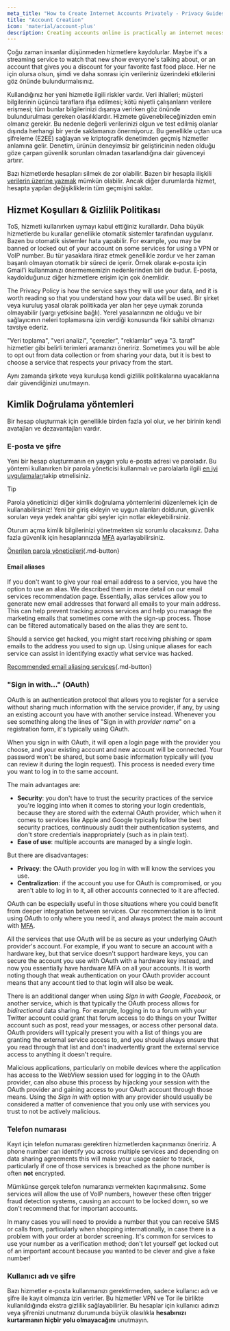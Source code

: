```yaml
---
meta_title: "How to Create Internet Accounts Privately - Privacy Guides"
title: "Account Creation"
icon: 'material/account-plus'
description: Creating accounts online is practically an internet necessity, take these steps to make sure you stay private.
---
```


Çoğu zaman insanlar düşünmeden hizmetlere kaydolurlar. Maybe it's a streaming service to watch that new show everyone's talking about, or an account that gives you a discount for your favorite fast food place. Her ne için olursa olsun, şimdi ve daha sonrası için verileriniz üzerindeki etkilerini göz önünde bulundurmalısınız.

Kullandığınız her yeni hizmetle ilgili riskler vardır. Veri ihlalleri; müşteri bilgilerinin üçüncü taraflara ifşa edilmesi; kötü niyetli çalışanların verilere erişmesi; tüm bunlar bilgilerinizi dışarıya verirken göz önünde bulundurulması gereken olasılıklardır. Hizmete güvenebileceğinizden emin olmanız gerekir. Bu nedenle değerli verilerinizi olgun ve test edilmiş olanlar dışında herhangi bir yerde saklamanızı önermiyoruz. Bu genellikle uçtan uca şifreleme (E2EE) sağlayan ve kriptografik denetimden geçmiş hizmetler anlamına gelir. Denetim, ürünün deneyimsiz bir geliştiricinin neden olduğu göze çarpan güvenlik sorunları olmadan tasarlandığına dair güvenceyi artırır.

Bazı hizmetlerde hesapları silmek de zor olabilir. Bazen bir hesapla ilişkili [verilerin üzerine yazmak](account-deletion.md#overwriting-account-information) mümkün olabilir. Ancak diğer durumlarda hizmet, hesapta yapılan değişikliklerin tüm geçmişini saklar.

## Hizmet Koşulları & Gizlilik Politikası

ToS, hizmeti kullanırken uymayı kabul ettiğiniz kurallardır. Daha büyük hizmetlerde bu kurallar genellikle otomatik sistemler tarafından uygulanır. Bazen bu otomatik sistemler hata yapabilir. For example, you may be banned or locked out of your account on some services for using a VPN or VoIP number. Bu tür yasaklara itiraz etmek genellikle zordur ve her zaman başarılı olmayan otomatik bir süreci de içerir. Örnek olarak e-posta için Gmail'i kullanmanızı önermememizin nedenlerinden biri de budur. E-posta, kaydolduğunuz diğer hizmetlere erişim için çok önemlidir.

The Privacy Policy is how the service says they will use your data, and it is worth reading so that you understand how your data will be used. Bir şirket veya kuruluş yasal olarak politikada yer alan her şeye uymak zorunda olmayabilir (yargı yetkisine bağlı). Yerel yasalarınızın ne olduğu ve bir sağlayıcının neleri toplamasına izin verdiği konusunda fikir sahibi olmanızı tavsiye ederiz.

"Veri toplama", "veri analizi", "çerezler", "reklamlar" veya "3. taraf" hizmetler gibi belirli terimleri aramanızı öneririz. Sometimes you will be able to opt out from data collection or from sharing your data, but it is best to choose a service that respects your privacy from the start.

Aynı zamanda şirkete veya kuruluşa kendi gizlilik politikalarına uyacaklarına dair güvendiğinizi unutmayın.

## Kimlik Doğrulama yöntemleri

Bir hesap oluşturmak için genellikle birden fazla yol olur, ve her birinin kendi avatajları ve dezavantajları vardır.

### E-posta ve şifre

Yeni bir hesap oluşturmanın en yaygın yolu e-posta adresi ve paroladır. Bu yöntemi kullanırken bir parola yöneticisi kullanmalı ve parolalarla ilgili [en iyi uygulamaları](passwords-overview.md)takip etmelisiniz.

<div class="admonition tip" markdown>
<p class="admonition-title">Tip</p>

Parola yöneticinizi diğer kimlik doğrulama yöntemlerini düzenlemek için de kullanabilirsiniz! Yeni bir giriş ekleyin ve uygun alanları doldurun, güvenlik soruları veya yedek anahtar gibi şeyler için notlar ekleyebilirsiniz.

</div>

Oturum açma kimlik bilgilerinizi yönetmekten siz sorumlu olacaksınız. Daha fazla güvenlik için hesaplarınızda [MFA](multi-factor-authentication.md) ayarlayabilirsiniz.

[Önerilen parola yöneticileri](../passwords.md ""){.md-button}

#### Email aliases

If you don't want to give your real email address to a service, you have the option to use an alias. We described them in more detail on our email services recommendation page. Essentially, alias services allow you to generate new email addresses that forward all emails to your main address. This can help prevent tracking across services and help you manage the marketing emails that sometimes come with the sign-up process. Those can be filtered automatically based on the alias they are sent to.

Should a service get hacked, you might start receiving phishing or spam emails to the address you used to sign up. Using unique aliases for each service can assist in identifying exactly what service was hacked.

[Recommended email aliasing services](../email-aliasing.md ""){.md-button}

### "Sign in with..." (OAuth)

OAuth is an authentication protocol that allows you to register for a service without sharing much information with the service provider, if any, by using an existing account you have with another service instead. Whenever you see something along the lines of "Sign in with *provider name*" on a registration form, it's typically using OAuth.

When you sign in with OAuth, it will open a login page with the provider you choose, and your existing account and new account will be connected. Your password won't be shared, but some basic information typically will (you can review it during the login request). This process is needed every time you want to log in to the same account.

The main advantages are:

- **Security**: you don't have to trust the security practices of the service you're logging into when it comes to storing your login credentials, because they are stored with the external OAuth provider, which when it comes to services like Apple and Google typically follow the best security practices, continuously audit their authentication systems, and don't store credentials inappropriately (such as in plain text).
- **Ease of use**: multiple accounts are managed by a single login.

But there are disadvantages:

- **Privacy**: the OAuth provider you log in with will know the services you use.
- **Centralization**: if the account you use for OAuth is compromised, or you aren't able to log in to it, all other accounts connected to it are affected.

OAuth can be especially useful in those situations where you could benefit from deeper integration between services. Our recommendation is to limit using OAuth to only where you need it, and always protect the main account with [MFA](multi-factor-authentication.md).

All the services that use OAuth will be as secure as your underlying OAuth provider's account. For example, if you want to secure an account with a hardware key, but that service doesn't support hardware keys, you can secure the account you use with OAuth with a hardware key instead, and now you essentially have hardware MFA on all your accounts. It is worth noting though that weak authentication on your OAuth provider account means that any account tied to that login will also be weak.

There is an additional danger when using *Sign in with Google*, *Facebook*, or another service, which is that typically the OAuth process allows for *bidirectional* data sharing. For example, logging in to a forum with your Twitter account could grant that forum access to do things on your Twitter account such as post, read your messages, or access other personal data. OAuth providers will typically present you with a list of things you are granting the external service access to, and you should always ensure that you read through that list and don't inadvertently grant the external service access to anything it doesn't require.

Malicious applications, particularly on mobile devices where the application has access to the WebView session used for logging in to the OAuth provider, can also abuse this process by hijacking your session with the OAuth provider and gaining access to your OAuth account through those means. Using the *Sign in with* option with any provider should usually be considered a matter of convenience that you only use with services you trust to not be actively malicious.

### Telefon numarası

Kayıt için telefon numarası gerektiren hizmetlerden kaçınmanızı öneririz. A phone number can identify you across multiple services and depending on data sharing agreements this will make your usage easier to track, particularly if one of those services is breached as the phone number is often **not** encrypted.

Mümkünse gerçek telefon numaranızı vermekten kaçınmalısınız. Some services will allow the use of VoIP numbers, however these often trigger fraud detection systems, causing an account to be locked down, so we don't recommend that for important accounts.

In many cases you will need to provide a number that you can receive SMS or calls from, particularly when shopping internationally, in case there is a problem with your order at border screening. It's common for services to use your number as a verification method; don't let yourself get locked out of an important account because you wanted to be clever and give a fake number!

### Kullanıcı adı ve şifre

Bazı hizmetler e-posta kullanmanızı gerektirmeden, sadece kullanıcı adı ve şifre ile kayıt olmanıza izin verirler. Bu hizmetler VPN ve Tor ile birlikte kullanıldığında ekstra gizlilik sağlayabilirler. Bu hesaplar için kullanıcı adınızı veya şifrenizi unutmanız durumunda büyük olasılıkla **hesabınızı kurtarmanın hiçbir yolu olmayacağını** unutmayın.
